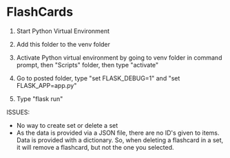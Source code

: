 # FlashCards

1) Start Python Virtual Environment

2) Add this folder to the venv folder

3) Activate Python virtual environment by going to venv folder in command prompt, then "Scripts" folder, then type "activate"

4) Go to posted folder, type "set FLASK_DEBUG=1" and "set FLASK_APP=app.py"

5) Type "flask run"


ISSUES:

+ No way to create set or delete a set
+ As the data is provided via a JSON file, there are no ID's given to items. Data is provided with a dictionary. So, when deleting a flashcard in a set, it will remove a flashcard, but not the one you selected.
